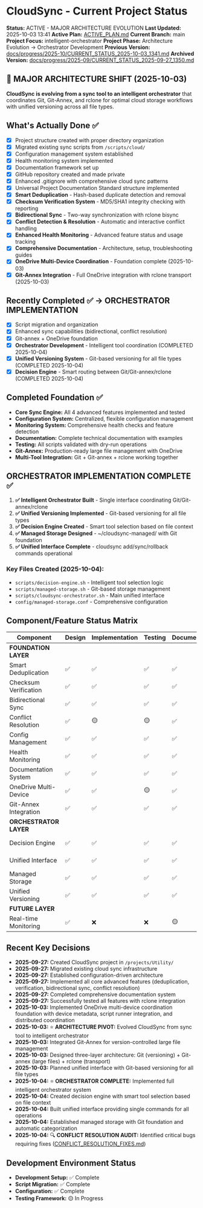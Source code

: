 # CloudSync - Current Project Status
**Status:** ACTIVE - MAJOR ARCHITECTURE EVOLUTION
**Last Updated:** 2025-10-03 13:41
**Active Plan:** [ACTIVE_PLAN.md](./ACTIVE_PLAN.md)
**Current Branch:** main
**Project Focus:** intelligent-orchestrator
**Project Phase:** Architecture Evolution → Orchestrator Development
**Previous Version:** [docs/progress/2025-10/CURRENT_STATUS_2025-10-03_1341.md](./docs/progress/2025-10/CURRENT_STATUS_2025-10-03_1341.md)
**Archived Version:** [docs/progress/2025-09/CURRENT_STATUS_2025-09-27_1350.md](./docs/progress/2025-09/CURRENT_STATUS_2025-09-27_1350.md)

## 🎯 MAJOR ARCHITECTURE SHIFT (2025-10-03)
**CloudSync is evolving from a sync tool to an intelligent orchestrator** that coordinates Git, Git-Annex, and rclone for optimal cloud storage workflows with unified versioning across all file types.

## What's Actually Done ✅
- [x] Project structure created with proper directory organization
- [x] Migrated existing sync scripts from `/scripts/cloud/`
- [x] Configuration management system established
- [x] Health monitoring system implemented
- [x] Documentation framework set up
- [x] GitHub repository created and made private
- [x] Enhanced .gitignore with comprehensive cloud sync patterns
- [x] Universal Project Documentation Standard structure implemented
- [x] **Smart Deduplication** - Hash-based duplicate detection and removal
- [x] **Checksum Verification System** - MD5/SHA1 integrity checking with reporting
- [x] **Bidirectional Sync** - Two-way synchronization with rclone bisync
- [x] **Conflict Detection & Resolution** - Automatic and interactive conflict handling
- [x] **Enhanced Health Monitoring** - Advanced feature status and usage tracking
- [x] **Comprehensive Documentation** - Architecture, setup, troubleshooting guides
- [x] **OneDrive Multi-Device Coordination** - Foundation complete (2025-10-03)
- [x] **Git-Annex Integration** - Full OneDrive integration with rclone transport (2025-10-03)

## Recently Completed ✅ → ORCHESTRATOR IMPLEMENTATION
- [x] Script migration and organization
- [x] Enhanced sync capabilities (bidirectional, conflict resolution)  
- [x] Git-annex + OneDrive foundation
- [x] **Orchestrator Development** - Intelligent tool coordination (COMPLETED 2025-10-04)
- [x] **Unified Versioning System** - Git-based versioning for all file types (COMPLETED 2025-10-04)
- [x] **Decision Engine** - Smart routing between Git/Git-annex/rclone (COMPLETED 2025-10-04)

## Completed Foundation ✅
- **Core Sync Engine:** All 4 advanced features implemented and tested
- **Configuration System:** Centralized, flexible configuration management  
- **Monitoring System:** Comprehensive health checks and feature detection
- **Documentation:** Complete technical documentation with examples
- **Testing:** All scripts validated with dry-run operations
- **Git-Annex:** Production-ready large file management with OneDrive
- **Multi-Tool Integration:** Git + Git-annex + rclone working together

## ORCHESTRATOR IMPLEMENTATION COMPLETE ✅
1. **✅ Intelligent Orchestrator Built** - Single interface coordinating Git/Git-annex/rclone
2. **✅ Unified Versioning Implemented** - Git-based versioning for all file types
3. **✅ Decision Engine Created** - Smart tool selection based on file context
4. **✅ Managed Storage Designed** - ~/cloudsync-managed/ with Git foundation
5. **✅ Unified Interface Complete** - cloudsync add/sync/rollback commands operational

### Key Files Created (2025-10-04):
- `scripts/decision-engine.sh` - Intelligent tool selection logic
- `scripts/managed-storage.sh` - Git-based storage management  
- `scripts/cloudsync-orchestrator.sh` - Main unified interface
- `config/managed-storage.conf` - Comprehensive configuration

## Component/Feature Status Matrix
| Component | Design | Implementation | Testing | Documentation | Status |
|-----------|--------|---------------|---------|---------------|--------|
| **FOUNDATION LAYER** |||||
| Smart Deduplication | ✅ | ✅ | ✅ | ✅ | 100% Complete |
| Checksum Verification | ✅ | ✅ | ✅ | ✅ | 100% Complete |
| Bidirectional Sync | ✅ | ✅ | ✅ | ✅ | 100% Complete |
| Conflict Resolution | ✅ | 🟡 | 🟡 | ✅ | 85% Complete |
| Config Management | ✅ | ✅ | ✅ | ✅ | 100% Complete |
| Health Monitoring | ✅ | ✅ | ✅ | ✅ | 100% Complete |
| Documentation System | ✅ | ✅ | ✅ | ✅ | 100% Complete |
| OneDrive Multi-Device | ✅ | ✅ | 🟡 | ✅ | 85% Complete |
| Git-Annex Integration | ✅ | ✅ | ✅ | ✅ | 100% Complete |
| **ORCHESTRATOR LAYER** |||||
| Decision Engine | ✅ | ✅ | ✅ | ✅ | 100% Complete |
| Unified Interface | ✅ | ✅ | ✅ | ✅ | 100% Complete |
| Managed Storage | ✅ | ✅ | ✅ | ✅ | 100% Complete |
| Unified Versioning | ✅ | ✅ | ✅ | ✅ | 100% Complete |
| **FUTURE LAYER** |||||
| Real-time Monitoring | ✅ | ❌ | ❌ | 🟡 | 25% Complete |

## Recent Key Decisions
- **2025-09-27:** Created CloudSync project in `/projects/Utility/`
- **2025-09-27:** Migrated existing cloud sync infrastructure
- **2025-09-27:** Established configuration-driven architecture
- **2025-09-27:** Implemented all core advanced features (deduplication, verification, bidirectional sync, conflict resolution)
- **2025-09-27:** Completed comprehensive documentation system
- **2025-09-27:** Successfully tested all features with rclone integration
- **2025-10-03:** Implemented OneDrive multi-device coordination foundation with device metadata, script runner integration, and distributed coordination
- **2025-10-03:** ⭐ **ARCHITECTURE PIVOT:** Evolved CloudSync from sync tool to intelligent orchestrator
- **2025-10-03:** Integrated Git-Annex for version-controlled large file management
- **2025-10-03:** Designed three-layer architecture: Git (versioning) + Git-annex (large files) + rclone (transport)
- **2025-10-03:** Planned unified interface with Git-based versioning for all file types
- **2025-10-04:** ⭐ **ORCHESTRATOR COMPLETE:** Implemented full intelligent orchestrator system
- **2025-10-04:** Created decision engine with smart tool selection based on file context
- **2025-10-04:** Built unified interface providing single commands for all operations
- **2025-10-04:** Established managed storage with Git foundation and automatic categorization
- **2025-10-04:** 🔍 **CONFLICT RESOLUTION AUDIT:** Identified critical bugs requiring fixes ([CONFLICT_RESOLUTION_FIXES.md](./CONFLICT_RESOLUTION_FIXES.md))

## Development Environment Status
- **Development Setup:** ✅ Complete
- **Script Migration:** ✅ Complete
- **Configuration:** ✅ Complete
- **Testing Framework:** 🟡 In Progress
